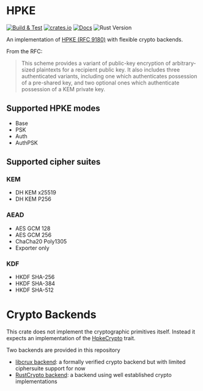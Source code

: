 # HPKE

[![Build & Test][github-actions-badge]][github-actions-link]
[![crates.io][crate-badge]][crate-link]
[![Docs][docs-badge]][docs-link]
![Rust Version][rustc-image]

An implementation of [HPKE (RFC 9180)] with flexible crypto backends.

From the RFC:

> This scheme provides a variant of public-key encryption of arbitrary-sized plaintexts for a recipient public key. It also includes three authenticated variants, including one which authenticates possession of a pre-shared key, and two optional ones which authenticate possession of a KEM private key.


## Supported HPKE modes

- Base
- PSK
- Auth
- AuthPSK

## Supported cipher suites

### KEM

- DH KEM x25519
- DH KEM P256

### AEAD

- AES GCM 128
- AES GCM 256
- ChaCha20 Poly1305
- Exporter only

### KDF

- HKDF SHA-256
- HKDF SHA-384
- HKDF SHA-512

# Crypto Backends

This crate does not implement the cryptographic primitives itself.
Instead it expects an implementation of the [HpkeCrypto] trait.

Two backends are provided in this repository

- [libcrux backend]: a formally verified crypto backend but with limited ciphersuite support for now
- [RustCrypto backend]: a backend using well established crypto implementations

[github-actions-badge]: https://img.shields.io/github/actions/workflow/status/franziskuskiefer/hpke-rs/rust.yml?label=build%20%26%20tests&logo=github&style=for-the-badge&branch=main
[github-actions-link]: https://github.com/franziskuskiefer/hpke-rs/actions/workflows/rust.yml?query=branch%3Amain
[crate-badge]: https://img.shields.io/crates/v/hpke-rs.svg?style=for-the-badge
[crate-link]: https://crates.io/crates/hpke-rs
[docs-badge]: https://img.shields.io/badge/docs-rs-blue.svg?style=for-the-badge
[docs-link]: https://docs.rs/hpke-rs
[libcrux]: https://github.com/cryspen/libcrux
[hpke (RFC 9180)]: https://www.rfc-editor.org/rfc/rfc9180.html
[hpkecrypto]: https://docs.rs/hpke-rs-crypto
[rustc-image]: https://img.shields.io/badge/rustc-1.56+-blue.svg?style=for-the-badge
[libcrux backend]: https://github.com/cryspen/hpke-rs/tree/main/libcrux_provider
[rustcrypto backend]: https://github.com/cryspen/hpke-rs/tree/main/rust_crypto_provider
